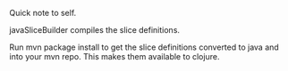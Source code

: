 

Quick note to self.


javaSliceBuilder compiles the slice definitions.

Run mvn package install to get the slice definitions converted to java
and into your mvn repo. This makes them available to clojure.
